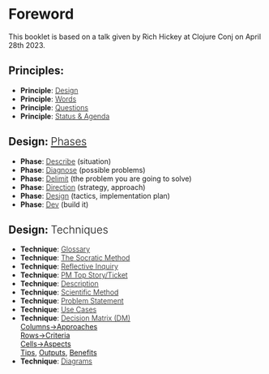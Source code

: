 # Foreword

This booklet is based on a talk given by Rich Hickey at Clojure Conj on April 28th 2023.

## Principles: 

- **Principle**: [<span style="font-weight: 300">Design</span>](chapter_2.md)
- **Principle**: [<span style="font-weight: 300">Words</span>](chapter_3.md)
- **Principle**: [<span style="font-weight: 300">Questions</span>](chapter_5.md)
- **Principle**: [<span style="font-weight: 300">Status & Agenda</span>](chapter_7.md)

## Design: [<span style="font-weight: 300">Phases</span>](./chapter_11.md)

- **Phase**: [<span style="font-weight: 300">Describe</span>](chapter_12.md) (situation)
- **Phase**: [<span style="font-weight: 300">Diagnose</span>](chapter_14.md) (possible problems)
- **Phase**: [<span style="font-weight: 300">Delimit</span>](chapter_17.md) (the problem you are going to solve)
- **Phase**: [<span style="font-weight: 300">Direction</span>](chapter_19.md) (strategy, approach)
- **Phase**: [<span style="font-weight: 300">Design</span>](chapter_28.md) (tactics, implementation plan)
- **Phase**: [<span style="font-weight: 300">Dev</span>](chapter_30.md) (build it)

## Design: <span style="font-weight: 300">Techniques</span>

- **Technique**: [<span style="font-weight: 300">Glossary</span>](./chapter_4.md)
- **Technique**: [<span style="font-weight: 300">The Socratic Method</span>](./chapter_8.md)
- **Technique**: [<span style="font-weight: 300">Reflective Inquiry</span>](./chapter_8.md)
- **Technique**: [<span style="font-weight: 300">PM Top Story/Ticket</span>](./chapter_9.md)
- **Technique**: [<span style="font-weight: 300">Description</span>](./chapter_13.md)
- **Technique**: [<span style="font-weight: 300">Scientific Method</span>](./chapter_15.md)
- **Technique**: [<span style="font-weight: 300">Problem Statement</span>](./chapter_18.md)
- **Technique**: [<span style="font-weight: 300">Use Cases</span>](./chapter_20.md)
- **Technique**: [<span style="font-weight: 300">Decision Matrix (DM)</span>](./chapter_21.md)<br/>
  [Columns&rightarrow;Approaches](./chapter_22.md)<br/>[Rows&rightarrow;Criteria](./chapter_23.md)<br/>
  [Cells&rightarrow;Aspects](./chapter_24.md)<br/>
  [Tips](./chapter_25.md), [Outputs](./chapter_26.md), [Benefits](./chapter_27.md)
- **Technique**: [<span style="font-weight: 300">Diagrams</span>](./chapter_29.md)


